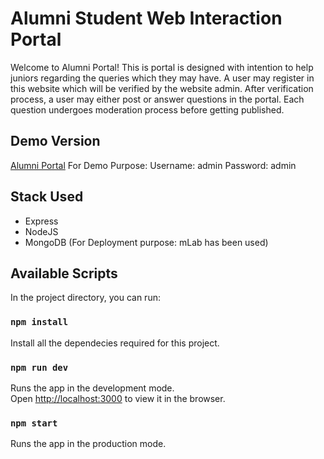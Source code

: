 # Alumni Student Web Interaction Portal

Welcome to Alumni Portal!
This is portal is designed with intention to help juniors regarding the queries which they may have. 
A user may register in this website which will be verified by the website admin. After verification process, a user may either post or answer questions in the portal.
Each question undergoes moderation process before getting published.

<h2> Demo Version </h2>

<a href="https://rocky-springs-35716.herokuapp.com/">Alumni Portal</a>
For Demo Purpose:
Username: admin
Password: admin

<h2> Stack Used </h2>

* Express
* NodeJS
* MongoDB (For Deployment purpose: mLab has been used)

## Available Scripts

In the project directory, you can run:

### `npm install`

Install all the dependecies required for this project.

### `npm run dev`

Runs the app in the development mode.<br />
Open [http://localhost:3000](http://localhost:3000) to view it in the browser.

### `npm start`

Runs the app in the production mode.<br />
